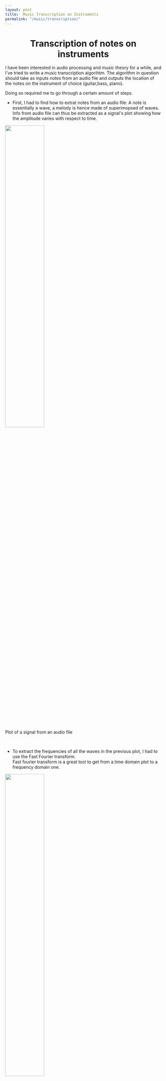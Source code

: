 ```yaml
---
layout: post
title:  Music Transcription on Instruments
permalink: "/music/transcription/"
---
```


<div class="w3-row">
    <h1 style="text-align:center">Transcription of notes on instruments</h1>
      <p class = "justify">
          I have been interested in audio processing and music theory for a while, and I've tried to write a music transcription algorihtm. The algorithm in question should take as inputs notes from an audio file and outputs the location of the notes on the instrument of choice (guitar,bass, piano). 
        </p>
        <p class = "justify">
        Doing so required me to go through a certain amount of steps.
      <ul>
        <li>First, I had to find how to extrat notes from an audio file: A note is essentially a wave, a melody is hence made of superimopsed of waves. Info from audio file can thus be extracted as a signal's plot showing how the amplitude varies with respect to time.</li>
      </ul>
      </p>
      <div class="w3-main w3-center" >
          <img src="/botengu/assets/img/timdom.PNG" width="50%" height="50%">
          <figcaption>Plot of a signal from an audio file</figcaption>
      </div>
      <p class = "justify">
      <br>
      <ul>
        <li>To extract the frequencies of all the waves in the previous plot, I had to use the Fast Fourier transform.<br>
        Fast fourier transform is a great tool to get from a time domain plot to a frequency domain one.</li>
      </ul>
      </p>
      <div class="w3-main w3-center" >
          <img src="/botengu/assets/img/frequencydom.PNG" width="50%" height="50%">
          <figcaption>Frequency domain of the original plot</figcaption>
      </div>
      <p class = "justify">
      <ul>
        <li> Then, online information was gathered to link those frequencies to right notes: I, myself, had some knowledge on the location of notes on instruments, hence I used this knowledge to link the right notes to the right position. Online info was obtained to find which frequencies belong to which notes using <a class= "links" href=" https://pages.mtu.edu/~suits/notefreqs.html">this link</a>.</li>
      </ul>
        </p>
      <div class="w3-main w3-center" >
          <img src="/botengu/assets/img/notes_freq.PNG" width="30%" height="30%">
          <figcaption>Online info was obtained to find which frequencies belong to which notes <a class= "links" href=" https://pages.mtu.edu/~suits/notefreqs.html">(https://pages.mtu.edu/~suits/notefreqs.html)</a>  </figcaption>
      </div>
      <br>
      <div class="w3-main w3-center" >
        <img src="/botengu/assets/img/Musicgif.gif" width="50%" height="50%">
        <figcaption>The tKinter tool was used to create the fretboard and visualize the notes</figcaption>
      </div>
        <p class = "justify">
        It is important to mention that I still am struggling with some issues. More precisely :<br> 
        <ul>
        <li>Some of the notes are right but are played at a lower octave (the frequency is halved) and there is also the noise which creates additional random notes. </li>
        <li>There is still noise from the audio file that can often be confused as notes. </li>
        <li>For guitars there are multiple locations for the same note, we should thus find how the set of locations which minimize the total distance travelled by the fingers. </li>
      </ul>




